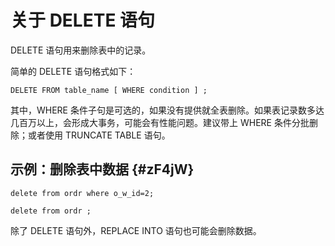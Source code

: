 关于 DELETE 语句 
=================================



DELETE 语句用来删除表中的记录。

简单的 DELETE 语句格式如下：

    DELETE FROM table_name [ WHERE condition ] ;



其中，WHERE 条件子句是可选的，如果没有提供就全表删除。如果表记录数多达几百万以上，会形成大事务，可能会有性能问题。建议带上 WHERE 条件分批删除；或者使用 TRUNCATE TABLE 语句。

示例：删除表中数据 {#zF4jW}
------------------

    delete from ordr where o_w_id=2;
    
    delete from ordr ;



除了 DELETE 语句外，REPLACE INTO 语句也可能会删除数据。
